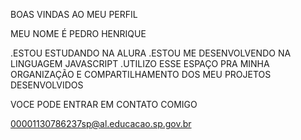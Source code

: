 BOAS VINDAS AO MEU PERFIL

MEU NOME É PEDRO HENRIQUE

.ESTOU ESTUDANDO NA ALURA
.ESTOU ME DESENVOLVENDO NA LINGUAGEM JAVASCRIPT
.UTILIZO ESSE ESPAÇO PRA MINHA ORGANIZAÇÃO E COMPARTILHAMENTO DOS MEU PROJETOS DESENVOLVIDOS 

VOCE PODE ENTRAR EM CONTATO COMIGO 

00001130786237sp@al.educacao.sp.gov.br
